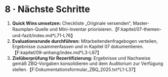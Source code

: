 # 8 · Nächste Schritte

1. **Quick Wins umsetzen:** Checkliste „Originale versenden“, Master-Raumplan-Quelle und Mini-Inventar priorisieren.【F:kapitel/07-themen-und-fazit/index.md†L71-L76】
2. **Evaluationsrunde durchführen:** Mitarbeitendenfragebogen verteilen, Ergebnisse zusammenfassen und in Kapitel 07 dokumentieren.【F:kapitel/09-anhang/index.md†L3-L67】
3. **Zielüberprüfung für Rezertifizierung:** Ergebnisse und Nachweise gemäß ZBQ-Vorgaben konsolidieren und dem Auditorium zur Verfügung stellen.【F:Dokumentationsformular_ZBQ_2025.txt†L1-L37】
